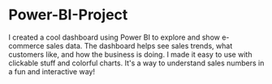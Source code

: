 # Power-BI-Project
I created a cool dashboard using Power BI to explore and show e-commerce sales data. The dashboard helps see sales trends, what customers like, and how the business is doing. I made it easy to use with clickable stuff and colorful charts. It's a way to understand sales numbers in a fun and interactive way!
